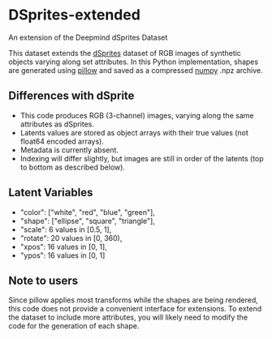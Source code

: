 # DSprites-extended
An extension of the Deepmind dSprites Dataset

This dataset extends the [dSprites](https://github.com/deepmind/dsprites-dataset) dataset of RGB images of synthetic objects varying along set attributes. In this Python implementation, shapes are generated using [pillow](https://pillow.readthedocs.io/en/stable/index.html) and saved as a compressed [numpy](https://numpy.org/) .npz archive.

## Differences with dSprite

- This code produces RGB (3-channel) images, varying along the same attributes as dSprites. 
- Latents values are stored as object arrays with their true values (not float64 encoded arrays).
- Metadata is currently absent.
- Indexing will differ slightly, but images are still in order of the latents (top to bottom as described below).

## Latent Variables

- "color": \["white", "red", "blue", "green"],
- "shape": \["ellipse", "square", "triangle"],
- "scale": 6 values in \[0.5, 1],
- "rotate": 20 values in \[0, 360),
- "xpos": 16 values in \[0, 1],
- "ypos": 16 values in \[0, 1]

## Note to users

Since pillow applies most transforms while the shapes are being rendered, this code does not provide a convenient interface for extensions. To extend the dataset to include more attributes, you will likely need to modify the code for the generation of each shape.
